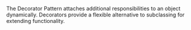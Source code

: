The Decorator Pattern attaches additional responsibilities to an object dynamically. 
Decorators provide a flexible alternative to subclassing for extending functionality.